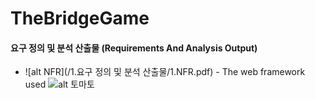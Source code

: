 # TheBridgeGame


#### 요구 정의 및 분석 산출물 (Requirements And Analysis Output)

* ![alt NFR](/1.요구 정의 및 분석 산출물/1.NFR.pdf) - The web framework used
![alt 토마토](/img/tomato.jpg)


